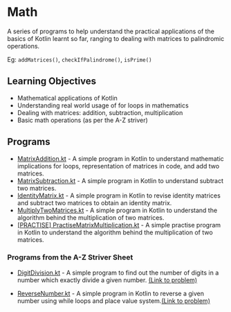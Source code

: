 # Math

A series of programs to help understand the practical applications of the basics of Kotlin learnt so far, ranging to dealing with matrices to palindromic operations.

Eg: `addMatrices()`, `checkIfPalindrome()`, `isPrime()`

## Learning Objectives

- Mathematical applications of Kotlin
- Understanding real world usage of for loops in mathematics
- Dealing with matrices: addition, subtraction, multiplication
- Basic math operations (as per the A-Z striver)

## Programs

- [MatrixAddition.kt](MatrixAddition.kt) - A simple program in Kotlin to understand mathematic implications for loops, representation of matrices in code, and add two matrices.
- [MatrixSubtraction.kt](MatrixSubtraction.kt) - A simple program in Kotlin to understand subtract two matrices.
- [IdentityMatrix.kt](IdentityMatrix.kt) - A simple program in Kotlin to revise identity matrices and subtract two matrices to obtain an identity matrix.
- [MultiplyTwoMatrices.kt](MultiplyTwoMatrices.kt) - A simple program in Kotlin to understand the algorithm behind the multiplication of two matrices.
- [[PRACTISE] PractiseMatrixMultiplication.kt](PractiseMatrixMultiplication.kt) - A simple practise program in Kotlin to understand the algorithm behind the multiplication of two matrices.

### Programs from the A-Z Striver Sheet

- [DigitDivision.kt](OrderReciept.kt) - A simple program to find out the number of digits in a number which exactly divide a given number.
  [(Link to problem)](https://www.geeksforgeeks.org/problems/count-digits5716/1)

- [ReverseNumber.kt](ReverseNumber.kt) - A simple program in Kotlin to reverse a given number using while loops and place value system.[(Link to problem)](https://leetcode.com/problems/reverse-integer/)
